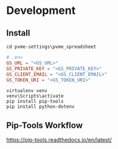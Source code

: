 # Development

## Install

```commandline
cd pvme-settings\pvme_spreadsheet
```
```toml
# .env
GS_URL = "<GS_URL>"
GS_PRIVATE_KEY = "<GS_PRIVATE_KEY>"
GS_CLIENT_EMAIL = "<GS_CLIENT_EMAIL>"
GS_TOKEN_URI = "<GS_TOKEN_URI>"
```
```commandline
virtualenv venv
venv\Scripts\activate
pip install pip-tools
pip install python-dotenv
```

## Pip-Tools Workflow

https://pip-tools.readthedocs.io/en/latest/
